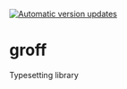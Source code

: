 [![Automatic version updates](https://github.com/ZOSOpenTools/groffport/actions/workflows/bump.yml/badge.svg)](https://github.com/ZOSOpenTools/groffport/actions/workflows/bump.yml)

# groff

Typesetting library
